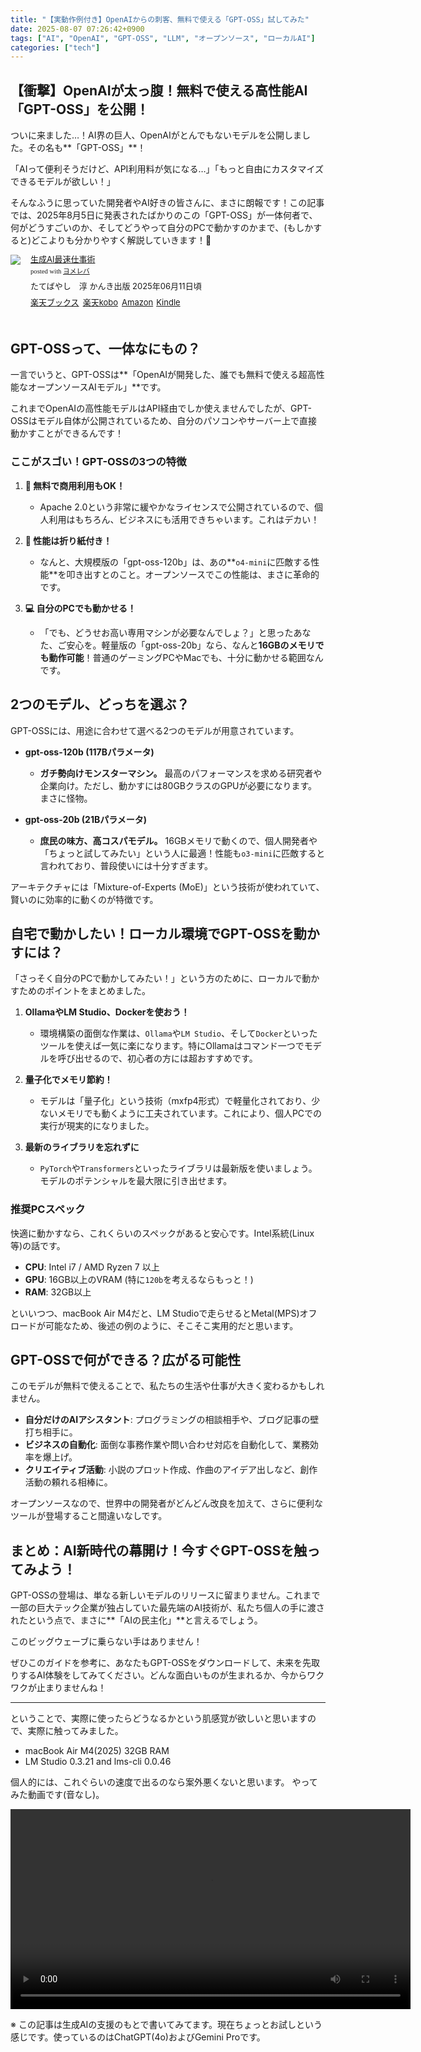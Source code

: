 ```yaml
---
title: "【実動作例付き】OpenAIからの刺客、無料で使える「GPT-OSS」試してみた"
date: 2025-08-07 07:26:42+0900
tags: ["AI", "OpenAI", "GPT-OSS", "LLM", "オープンソース", "ローカルAI"]
categories: ["tech"]
---
```


## 【衝撃】OpenAIが太っ腹！無料で使える高性能AI「GPT-OSS」を公開！

ついに来ました…！AI界の巨人、OpenAIがとんでもないモデルを公開しました。その名も**「GPT-OSS」**！

「AIって便利そうだけど、API利用料が気になる…」「もっと自由にカスタマイズできるモデルが欲しい！」

そんなふうに思っていた開発者やAI好きの皆さんに、まさに朗報です！この記事では、2025年8月5日に発表されたばかりのこの「GPT-OSS」が一体何者で、何がどうすごいのか、そしてどうやって自分のPCで動かすのかまで、(もしかすると)どこよりも分かりやすく解説していきます！🚀

<!-- more -->

<div class="booklink-box" style="text-align:left;padding-bottom:20px;font-size:small;zoom: 1;overflow: hidden;"><div class="booklink-image" style="float:left;margin:0 15px 10px 0;"><a href="//af.moshimo.com/af/c/click?a_id=1175594&p_id=56&pc_id=56&pl_id=637&s_v=b5Rz2P0601xu&url=http%3A%2F%2Fbooks.rakuten.co.jp%2Frb%2F18239273%2F%3Frafcid%3Dwsc_b_bs_1051722217600006323" target="_blank" ><img src="https://thumbnail.image.rakuten.co.jp/@0_mall/book/cabinet/8052/9784761278052_1_3.jpg?_ex=200x200" style="border: none;" /></a><img src="//i.moshimo.com/af/i/impression?a_id=1175594&p_id=56&pc_id=56&pl_id=637" width="1" height="1" style="border:none;"></div><div class="booklink-info" style="line-height:120%;zoom: 1;overflow: hidden;"><div class="booklink-name" style="margin-bottom:10px;line-height:120%"><a href="//af.moshimo.com/af/c/click?a_id=1175594&p_id=56&pc_id=56&pl_id=637&s_v=b5Rz2P0601xu&url=http%3A%2F%2Fbooks.rakuten.co.jp%2Frb%2F18239273%2F%3Frafcid%3Dwsc_b_bs_1051722217600006323" target="_blank" >生成AI最速仕事術</a><img src="//i.moshimo.com/af/i/impression?a_id=1175594&p_id=56&pc_id=56&pl_id=637" width="1" height="1" style="border:none;"><div class="booklink-powered-date" style="font-size:8pt;margin-top:5px;font-family:verdana;line-height:120%">posted with <a href="https://yomereba.com" rel="nofollow" target="_blank">ヨメレバ</a></div></div><div class="booklink-detail" style="margin-bottom:5px;">たてばやし　淳 かんき出版 2025年06月11日頃    </div><div class="booklink-link2" style="margin-top:10px;"><div class="shoplinkrakuten" style="display:inline;margin-right:5px"><a href="//af.moshimo.com/af/c/click?a_id=1175594&p_id=56&pc_id=56&pl_id=637&s_v=b5Rz2P0601xu&url=http%3A%2F%2Fbooks.rakuten.co.jp%2Frb%2F18239273%2F%3Frafcid%3Dwsc_b_bs_1051722217600006323" target="_blank" >楽天ブックス</a><img src="//i.moshimo.com/af/i/impression?a_id=1175594&p_id=56&pc_id=56&pl_id=637" width="1" height="1" style="border:none;"></div><div class="shoplinkrakukobo" style="display:inline;margin-right:5px"><a href="//af.moshimo.com/af/c/click?a_id=1175594&p_id=56&pc_id=56&pl_id=637&s_v=b5Rz2P0601xu&url=https%3A%2F%2Fbooks.rakuten.co.jp%2Frk%2F5b056d50a4823b2c8d35c458b5ea4b1b%2F%3Frafcid%3Dwsc_k_eb_1051722217600006323" target="_blank" >楽天kobo</a><img src="//i.moshimo.com/af/i/impression?a_id=1175594&p_id=56&pc_id=56&pl_id=637" width="1" height="1" style="border:none;"></div><div class="shoplinkamazon" style="display:inline;margin-right:5px"><a href="//af.moshimo.com/af/c/click?a_id=920708&p_id=170&pc_id=185&pl_id=4062&s_v=b5Rz2P0601xu&url=https%3A%2F%2Fwww.amazon.co.jp%2Fexec%2Fobidos%2FASIN%2F4761278056" target="_blank" >Amazon</a></div><div class="shoplinkkindle" style="display:inline;margin-right:5px"><a href="//af.moshimo.com/af/c/click?a_id=920708&p_id=170&pc_id=185&pl_id=4062&s_v=b5Rz2P0601xu&url=https%3A%2F%2Fwww.amazon.co.jp%2Fgp%2Fsearch%3Fkeywords%3D%25E7%2594%259F%25E6%2588%2590AI%25E6%259C%2580%25E9%2580%259F%25E4%25BB%2595%25E4%25BA%258B%25E8%25A1%2593%26__mk_ja_JP%3D%2583J%2583%255E%2583J%2583i%26url%3Dnode%253D2275256051" target="_blank" >Kindle</a></div>                              	  	  	  	  	</div></div><div class="booklink-footer" style="clear: left"></div></div>

## GPT-OSSって、一体なにもの？

一言でいうと、GPT-OSSは**「OpenAIが開発した、誰でも無料で使える超高性能なオープンソースAIモデル」**です。

これまでOpenAIの高性能モデルはAPI経由でしか使えませんでしたが、GPT-OSSはモデル自体が公開されているため、自分のパソコンやサーバー上で直接動かすことができるんです！

### ここがスゴい！GPT-OSSの3つの特徴

1.  **🤑 無料で商用利用もOK！**
    *   Apache 2.0という非常に緩やかなライセンスで公開されているので、個人利用はもちろん、ビジネスにも活用できちゃいます。これはデカい！

2.  **🧠 性能は折り紙付き！**
    *   なんと、大規模版の「gpt-oss-120b」は、あの**`o4-mini`に匹敵する性能**を叩き出すとのこと。オープンソースでこの性能は、まさに革命的です。

3.  **💻 自分のPCでも動かせる！**
    *   「でも、どうせお高い専用マシンが必要なんでしょ？」と思ったあなた、ご安心を。軽量版の「gpt-oss-20b」なら、なんと**16GBのメモリでも動作可能**！普通のゲーミングPCやMacでも、十分に動かせる範囲なんです。

## 2つのモデル、どっちを選ぶ？

GPT-OSSには、用途に合わせて選べる2つのモデルが用意されています。

-   **gpt-oss-120b (117Bパラメータ)**
    *   **ガチ勢向けモンスターマシン。** 最高のパフォーマンスを求める研究者や企業向け。ただし、動かすには80GBクラスのGPUが必要になります。まさに怪物。

-   **gpt-oss-20b (21Bパラメータ)**
    *   **庶民の味方、高コスパモデル。** 16GBメモリで動くので、個人開発者や「ちょっと試してみたい」という人に最適！性能も`o3-mini`に匹敵すると言われており、普段使いには十分すぎます。

アーキテクチャには「Mixture-of-Experts (MoE)」という技術が使われていて、賢いのに効率的に動くのが特徴です。

## 自宅で動かしたい！ローカル環境でGPT-OSSを動かすには？

「さっそく自分のPCで動かしてみたい！」という方のために、ローカルで動かすためのポイントをまとめました。

1.  **OllamaやLM Studio、Dockerを使おう！**
    *   環境構築の面倒な作業は、`Ollama`や`LM Studio`、そして`Docker`といったツールを使えば一気に楽になります。特にOllamaはコマンド一つでモデルを呼び出せるので、初心者の方には超おすすめです。

2.  **量子化でメモリ節約！**
    *   モデルは「量子化」という技術（mxfp4形式）で軽量化されており、少ないメモリでも動くように工夫されています。これにより、個人PCでの実行が現実的になりました。

3.  **最新のライブラリを忘れずに**
    *   `PyTorch`や`Transformers`といったライブラリは最新版を使いましょう。モデルのポテンシャルを最大限に引き出せます。

### 推奨PCスペック

快適に動かすなら、これくらいのスペックがあると安心です。Intel系統(Linux等)の話です。

-   **CPU**: Intel i7 / AMD Ryzen 7 以上
-   **GPU**: 16GB以上のVRAM (特に`120b`を考えるならもっと！)
-   **RAM**: 32GB以上

といいつつ、macBook Air M4だと、LM Studioで走らせるとMetal(MPS)オフロードが可能なため、後述の例のように、そこそこ実用的だと思います。

## GPT-OSSで何ができる？広がる可能性

このモデルが無料で使えることで、私たちの生活や仕事が大きく変わるかもしれません。

-   **自分だけのAIアシスタント**: プログラミングの相談相手や、ブログ記事の壁打ち相手に。
-   **ビジネスの自動化**: 面倒な事務作業や問い合わせ対応を自動化して、業務効率を爆上げ。
-   **クリエイティブ活動**: 小説のプロット作成、作曲のアイデア出しなど、創作活動の頼れる相棒に。

オープンソースなので、世界中の開発者がどんどん改良を加えて、さらに便利なツールが登場すること間違いなしです。

## まとめ：AI新時代の幕開け！今すぐGPT-OSSを触ってみよう！

GPT-OSSの登場は、単なる新しいモデルのリリースに留まりません。これまで一部の巨大テック企業が独占していた最先端のAI技術が、私たち個人の手に渡されたという点で、まさに**「AIの民主化」**と言えるでしょう。

このビッグウェーブに乗らない手はありません！

ぜひこのガイドを参考に、あなたもGPT-OSSをダウンロードして、未来を先取りするAI体験をしてみてください。どんな面白いものが生まれるか、今からワクワクが止まりませんね！

---

ということで、実際に使ったらどうなるかという肌感覚が欲しいと思いますので、実際に触ってみました。

* macBook Air M4(2025) 32GB RAM
* LM Studio 0.3.21 and lms-cli 0.0.46

個人的には、これぐらいの速度で出るのなら案外悪くないと思います。
やってみた動画です(音なし)。

<video controls width="640">
    <source src="/audio/gpt-oss-sample.mp4" type="video/mp4">
    お使いのブラウザは動画タグに対応していません。
</video>

※ この記事は生成AIの支援のもとで書いてみてます。現在ちょっとお試しという感じです。使っているのはChatGPT(4o)およびGemini Proです。
